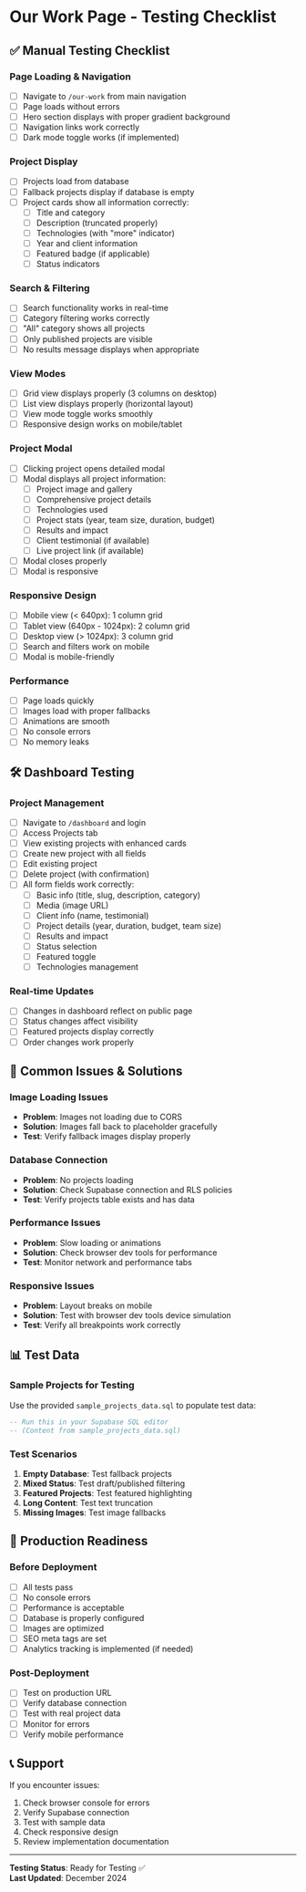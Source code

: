 # Our Work Page - Testing Checklist

## ✅ Manual Testing Checklist

### **Page Loading & Navigation**
- [ ] Navigate to `/our-work` from main navigation
- [ ] Page loads without errors
- [ ] Hero section displays with proper gradient background
- [ ] Navigation links work correctly
- [ ] Dark mode toggle works (if implemented)

### **Project Display**
- [ ] Projects load from database
- [ ] Fallback projects display if database is empty
- [ ] Project cards show all information correctly:
  - [ ] Title and category
  - [ ] Description (truncated properly)
  - [ ] Technologies (with "more" indicator)
  - [ ] Year and client information
  - [ ] Featured badge (if applicable)
  - [ ] Status indicators

### **Search & Filtering**
- [ ] Search functionality works in real-time
- [ ] Category filtering works correctly
- [ ] "All" category shows all projects
- [ ] Only published projects are visible
- [ ] No results message displays when appropriate

### **View Modes**
- [ ] Grid view displays properly (3 columns on desktop)
- [ ] List view displays properly (horizontal layout)
- [ ] View mode toggle works smoothly
- [ ] Responsive design works on mobile/tablet

### **Project Modal**
- [ ] Clicking project opens detailed modal
- [ ] Modal displays all project information:
  - [ ] Project image and gallery
  - [ ] Comprehensive project details
  - [ ] Technologies used
  - [ ] Project stats (year, team size, duration, budget)
  - [ ] Results and impact
  - [ ] Client testimonial (if available)
  - [ ] Live project link (if available)
- [ ] Modal closes properly
- [ ] Modal is responsive

### **Responsive Design**
- [ ] Mobile view (< 640px): 1 column grid
- [ ] Tablet view (640px - 1024px): 2 column grid
- [ ] Desktop view (> 1024px): 3 column grid
- [ ] Search and filters work on mobile
- [ ] Modal is mobile-friendly

### **Performance**
- [ ] Page loads quickly
- [ ] Images load with proper fallbacks
- [ ] Animations are smooth
- [ ] No console errors
- [ ] No memory leaks

## 🛠 Dashboard Testing

### **Project Management**
- [ ] Navigate to `/dashboard` and login
- [ ] Access Projects tab
- [ ] View existing projects with enhanced cards
- [ ] Create new project with all fields
- [ ] Edit existing project
- [ ] Delete project (with confirmation)
- [ ] All form fields work correctly:
  - [ ] Basic info (title, slug, description, category)
  - [ ] Media (image URL)
  - [ ] Client info (name, testimonial)
  - [ ] Project details (year, duration, budget, team size)
  - [ ] Results and impact
  - [ ] Status selection
  - [ ] Featured toggle
  - [ ] Technologies management

### **Real-time Updates**
- [ ] Changes in dashboard reflect on public page
- [ ] Status changes affect visibility
- [ ] Featured projects display correctly
- [ ] Order changes work properly

## 🐛 Common Issues & Solutions

### **Image Loading Issues**
- **Problem**: Images not loading due to CORS
- **Solution**: Images fall back to placeholder gracefully
- **Test**: Verify fallback images display properly

### **Database Connection**
- **Problem**: No projects loading
- **Solution**: Check Supabase connection and RLS policies
- **Test**: Verify projects table exists and has data

### **Performance Issues**
- **Problem**: Slow loading or animations
- **Solution**: Check browser dev tools for performance
- **Test**: Monitor network and performance tabs

### **Responsive Issues**
- **Problem**: Layout breaks on mobile
- **Solution**: Test with browser dev tools device simulation
- **Test**: Verify all breakpoints work correctly

## 📊 Test Data

### **Sample Projects for Testing**
Use the provided `sample_projects_data.sql` to populate test data:

```sql
-- Run this in your Supabase SQL editor
-- (Content from sample_projects_data.sql)
```

### **Test Scenarios**
1. **Empty Database**: Test fallback projects
2. **Mixed Status**: Test draft/published filtering
3. **Featured Projects**: Test featured highlighting
4. **Long Content**: Test text truncation
5. **Missing Images**: Test image fallbacks

## 🚀 Production Readiness

### **Before Deployment**
- [ ] All tests pass
- [ ] No console errors
- [ ] Performance is acceptable
- [ ] Database is properly configured
- [ ] Images are optimized
- [ ] SEO meta tags are set
- [ ] Analytics tracking is implemented (if needed)

### **Post-Deployment**
- [ ] Test on production URL
- [ ] Verify database connection
- [ ] Test with real project data
- [ ] Monitor for errors
- [ ] Verify mobile performance

## 📞 Support

If you encounter issues:
1. Check browser console for errors
2. Verify Supabase connection
3. Test with sample data
4. Check responsive design
5. Review implementation documentation

---

**Testing Status**: Ready for Testing ✅  
**Last Updated**: December 2024
